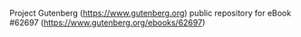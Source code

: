 Project Gutenberg (https://www.gutenberg.org) public repository for eBook #62697 (https://www.gutenberg.org/ebooks/62697)
